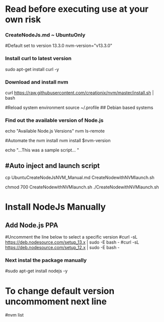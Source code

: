 # Read before executing use at your own risk

### CreateNodeJs.md ~ UbuntuOnly

#Default set to version 13.3.0
nvm-version="v13.3.0"

### Install curl to latest version
sudo apt-get install curl -y

### Download and install nvm
curl https://raw.githubusercontent.com/creationix/nvm/master/install.sh | bash


#Reload system environment 
source ~/.profile     ## Debian based systems 

### Find out the available version of Node.js 
echo "Available Node.js Versions"
nvm ls-remote


#Automate the nvm install
nvm install $nvm-version

echo "...This was a sample script... "


## #Auto inject and launch script

cp UbuntuCreateNodeJsNVM_Manual.md CreateNodewithNVMlaunch.sh

chmod 700 CreateNodewithNVMlaunch.sh
./CreateNodewithNVMlaunch.sh


# Install NodeJs Manually

## Add Node.js PPA
#Uncomment the line below to select a specific version
#curl -sL https://deb.nodesource.com/setup_13.x | sudo -E bash -
#curl -sL https://deb.nodesource.com/setup_12.x | sudo -E bash -

### Next instal the package manually
#sudo apt-get install nodejs -y



# To change default version uncommoment next line 
#nvm list

